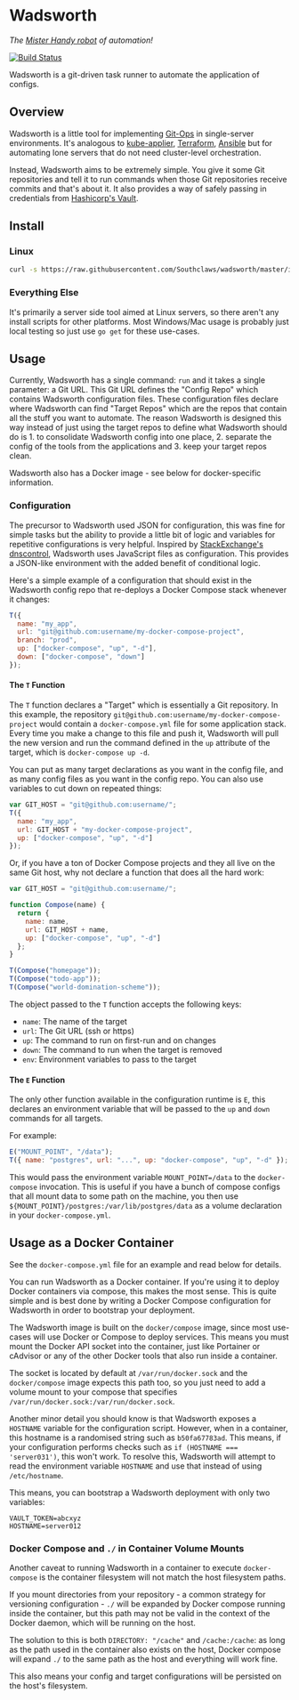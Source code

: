 # Wadsworth

_The [Mister Handy robot][wadsworth] of automation!_

[![Build Status](https://travis-ci.org/Southclaws/wadsworth.svg?branch=master)](https://travis-ci.org/Southclaws/wadsworth)

Wadsworth is a git-driven task runner to automate the application of configs.

## Overview

Wadsworth is a little tool for implementing [Git-Ops][git-ops] in single-server environments. It's analogous to
[kube-applier][kube-applier], [Terraform][terraform], [Ansible][ansible] but for automating lone servers that do not
need cluster-level orchestration.

Instead, Wadsworth aims to be extremely simple. You give it some Git repositories and tell it to run commands when those
Git repositories receive commits and that's about it. It also provides a way of safely passing in credentials from
[Hashicorp's Vault][vault].

## Install

### Linux

```sh
curl -s https://raw.githubusercontent.com/Southclaws/wadsworth/master/install.sh | bash
```

### Everything Else

It's primarily a server side tool aimed at Linux servers, so there aren't any install scripts for other platforms. Most
Windows/Mac usage is probably just local testing so just use `go get` for these use-cases.

## Usage

Currently, Wadsworth has a single command: `run` and it takes a single parameter: a Git URL. This Git URL defines the
"Config Repo" which contains Wadsworth configuration files. These configuration files declare where Wadsworth can find
"Target Repos" which are the repos that contain all the stuff you want to automate. The reason Wadsworth is designed
this way instead of just using the target repos to define what Wadsworth should do is 1. to consolidate Wadsworth config
into one place, 2. separate the config of the tools from the applications and 3. keep your target repos clean.

Wadsworth also has a Docker image - see below for docker-specific information.

### Configuration

The precursor to Wadsworth used JSON for configuration, this was fine for simple tasks but the ability to provide a
little bit of logic and variables for repetitive configurations is very helpful. Inspired by [StackExchange's
dnscontrol][dnscontrol], Wadsworth uses JavaScript files as configuration. This provides a JSON-like environment with
the added benefit of conditional logic.

Here's a simple example of a configuration that should exist in the Wadsworth config repo that re-deploys a Docker
Compose stack whenever it changes:

```js
T({
  name: "my_app",
  url: "git@github.com:username/my-docker-compose-project",
  branch: "prod",
  up: ["docker-compose", "up", "-d"],
  down: ["docker-compose", "down"]
});
```

#### The `T` Function

The `T` function declares a "Target" which is essentially a Git repository. In this example, the repository
`git@github.com:username/my-docker-compose-project` would contain a `docker-compose.yml` file for some application
stack. Every time you make a change to this file and push it, Wadsworth will pull the new version and run the command
defined in the `up` attribute of the target, which is `docker-compose up -d`.

You can put as many target declarations as you want in the config file, and as many config files as you want in the
config repo. You can also use variables to cut down on repeated things:

```js
var GIT_HOST = "git@github.com:username/";
T({
  name: "my_app",
  url: GIT_HOST + "my-docker-compose-project",
  up: ["docker-compose", "up", "-d"]
});
```

Or, if you have a ton of Docker Compose projects and they all live on the same Git host, why not declare a function that
does all the hard work:

```js
var GIT_HOST = "git@github.com:username/";

function Compose(name) {
  return {
    name: name,
    url: GIT_HOST + name,
    up: ["docker-compose", "up", "-d"]
  };
}

T(Compose("homepage"));
T(Compose("todo-app"));
T(Compose("world-domination-scheme"));
```

The object passed to the `T` function accepts the following keys:

- `name`: The name of the target
- `url`: The Git URL (ssh or https)
- `up`: The command to run on first-run and on changes
- `down`: The command to run when the target is removed
- `env`: Environment variables to pass to the target

#### The `E` Function

The only other function available in the configuration runtime is `E`, this declares an environment variable that will
be passed to the `up` and `down` commands for all targets.

For example:

```js
E("MOUNT_POINT", "/data");
T({ name: "postgres", url: "...", up: "docker-compose", "up", "-d" });
```

This would pass the environment variable `MOUNT_POINT=/data` to the `docker-compose` invocation. This is useful if you
have a bunch of compose configs that all mount data to some path on the machine, you then use
`${MOUNT_POINT}/postgres:/var/lib/postgres/data` as a volume declaration in your `docker-compose.yml`.

[wadsworth]: https://i.imgur.com/RCYbkiq.png
[git-ops]: https://www.weave.works/blog/gitops-operations-by-pull-request
[kube-applier]: https://github.com/box/kube-applier
[terraform]: https://terraform.io
[ansible]: https://ansible.com
[vault]: https://vaultproject.io
[dnscontrol]: https://stackexchange.github.io/dnscontrol/

## Usage as a Docker Container

See the `docker-compose.yml` file for an example and read below for details.

You can run Wadsworth as a Docker container. If you're using it to deploy Docker containers via compose, this makes the
most sense. This is quite simple and is best done by writing a Docker Compose configuration for Wadsworth in order to
bootstrap your deployment.

The Wadsworth image is built on the `docker/compose` image, since most use-cases will use Docker or Compose to deploy
services. This means you must mount the Docker API socket into the container, just like Portainer or cAdvisor or any of
the other Docker tools that also run inside a container.

The socket is located by default at `/var/run/docker.sock` and the `docker/compose` image expects this path too, so you
just need to add a volume mount to your compose that specifies `/var/run/docker.sock:/var/run/docker.sock`.

Another minor detail you should know is that Wadsworth exposes a `HOSTNAME` variable for the configuration script.
However, when in a container, this hostname is a randomised string such as `b50fa67783ad`. This means, if your
configuration performs checks such as `if (HOSTNAME === 'server031')`, this won't work. To resolve this, Wadsworth will
attempt to read the environment variable `HOSTNAME` and use that instead of using `/etc/hostname`.

This means, you can bootstrap a Wadsworth deployment with only two variables:

```env
VAULT_TOKEN=abcxyz
HOSTNAME=server012
```

### Docker Compose and `./` in Container Volume Mounts

Another caveat to running Wadsworth in a container to execute `docker-compose` is the container filesystem will not
match the host filesystem paths.

If you mount directories from your repository - a common strategy for versioning configuration - `./` will be expanded
by Docker compose running inside the container, but this path may not be valid in the context of the Docker daemon,
which will be running on the host.

The solution to this is both `DIRECTORY: "/cache"` and `/cache:/cache`: as long as the path used in the container also
exists on the host, Docker compose will expand `./` to the same path as the host and everything will work fine.

This also means your config and target configurations will be persisted on the host's filesystem.
